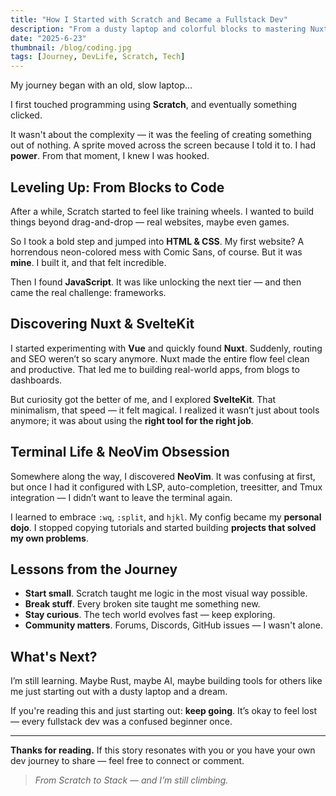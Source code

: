 ```yaml
---
title: "How I Started with Scratch and Became a Fullstack Dev"
description: "From a dusty laptop and colorful blocks to mastering Nuxt, SvelteKit, and NeoVim."
date: "2025-6-23"
thumbnail: /blog/coding.jpg
tags: [Journey, DevLife, Scratch, Tech]
---
```


My journey began with an old, slow laptop...

I first touched programming using **Scratch**, and eventually something clicked.

It wasn't about the complexity — it was the feeling of creating something out of nothing. A sprite moved across the screen because I told it to. I had **power**. From that moment, I knew I was hooked.

## Leveling Up: From Blocks to Code

After a while, Scratch started to feel like training wheels. I wanted to build things beyond drag-and-drop — real websites, maybe even games.

So I took a bold step and jumped into **HTML & CSS**. My first website? A horrendous neon-colored mess with Comic Sans, of course. But it was **mine**. I built it, and that felt incredible.

Then I found **JavaScript**. It was like unlocking the next tier — and then came the real challenge: frameworks.

## Discovering Nuxt & SvelteKit

I started experimenting with **Vue** and quickly found **Nuxt**. Suddenly, routing and SEO weren’t so scary anymore. Nuxt made the entire flow feel clean and productive. That led me to building real-world apps, from blogs to dashboards.

But curiosity got the better of me, and I explored **SvelteKit**. That minimalism, that speed — it felt magical. I realized it wasn’t just about tools anymore; it was about using the **right tool for the right job**.

## Terminal Life & NeoVim Obsession

Somewhere along the way, I discovered **NeoVim**. It was confusing at first, but once I had it configured with LSP, auto-completion, treesitter, and Tmux integration — I didn’t want to leave the terminal again.

I learned to embrace `:wq`, `:split`, and `hjkl`. My config became my **personal dojo**. I stopped copying tutorials and started building **projects that solved my own problems**.

## Lessons from the Journey

- **Start small**. Scratch taught me logic in the most visual way possible.
- **Break stuff**. Every broken site taught me something new.
- **Stay curious**. The tech world evolves fast — keep exploring.
- **Community matters**. Forums, Discords, GitHub issues — I wasn't alone.

## What's Next?

I’m still learning. Maybe Rust, maybe AI, maybe building tools for others like me just starting out with a dusty laptop and a dream.

If you're reading this and just starting out: **keep going**. It’s okay to feel lost — every fullstack dev was a confused beginner once.

---

**Thanks for reading.** If this story resonates with you or you have your own dev journey to share — feel free to connect or comment.

> _From Scratch to Stack — and I’m still climbing._
